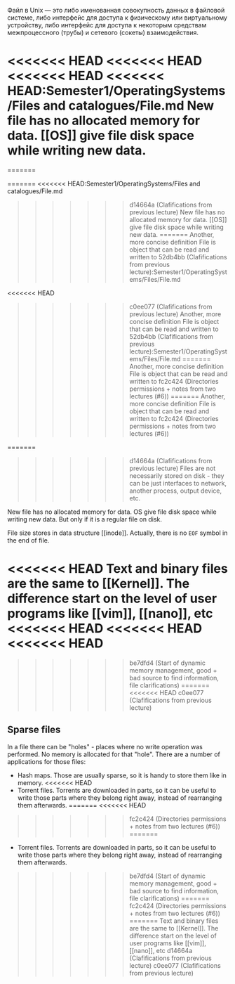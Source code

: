 Файл в Unix — это либо именованная совокупность данных в файловой системе, либо интерфейс для доступа к физическому или виртуальному устройству, либо интерфейс для доступа к некоторым средствам межпроцессного (трубы) и сетевого (сокеты) взаимодействия.

<<<<<<< HEAD
<<<<<<< HEAD
<<<<<<< HEAD
<<<<<<< HEAD:Semester1/OperatingSystems/Files and catalogues/File.md
New file has no allocated memory for data. [[OS]] give file disk space while writing new data.
=======
=======

=======
<<<<<<< HEAD:Semester1/OperatingSystems/Files and catalogues/File.md
>>>>>>> d14664a (Clafifications from previous lecture)
New file has no allocated memory for data. [[OS]] give file disk space while writing new data.
=======
Another, more concise definition
> File is object that can be read and written to
>>>>>>> 52db4bb (Clafifications from previous lecture):Semester1/OperatingSystems/Files/File.md

<<<<<<< HEAD
>>>>>>> c0ee077 (Clafifications from previous lecture)
Another, more concise definition
> File is object that can be read and written to
>>>>>>> 52db4bb (Clafifications from previous lecture):Semester1/OperatingSystems/Files/File.md
=======
Another, more concise definition
> File is object that can be read and written to
>>>>>>> fc2c424 (Directories permissions + notes from two lectures (#6))
=======
Another, more concise definition
> File is object that can be read and written to
>>>>>>> fc2c424 (Directories permissions + notes from two lectures (#6))

=======
>>>>>>> d14664a (Clafifications from previous lecture)
Files are not necessarily stored on disk - they can be just interfaces to network, another process, output device, etc.

New file has no allocated memory for data. OS give file disk space while writing new data. But only if it is a regular file on disk.

File size stores in data structure [[inode]]. Actually, there is no `EOF` symbol in the end of file.

<<<<<<< HEAD
Text and binary files are the same to [[Kernel]]. The difference start on the level of user programs like [[vim]], [[nano]], etc
<<<<<<< HEAD
<<<<<<< HEAD
<<<<<<< HEAD
=======
>>>>>>> be7dfd4 (Start of dynamic memory management, good + bad source to find information, file clarifications)
=======
<<<<<<< HEAD
>>>>>>> c0ee077 (Clafifications from previous lecture)

## Sparse files
In a file there can be "holes" - places where no write operation was performed. No memory is allocated for that "hole". There are a number of applications for those files:
- Hash maps. Those are usually sparse, so it is handy to store them like in memory.
<<<<<<< HEAD
- Torrent files. Torrents are downloaded in parts, so it can be useful to write those parts where they belong right away, instead of rearranging them afterwards.
=======
<<<<<<< HEAD
>>>>>>> fc2c424 (Directories permissions + notes from two lectures (#6))
=======
- Torrent files. Torrents are downloaded in parts, so it can be useful to write those parts where they belong right away, instead of rearranging them afterwards.
>>>>>>> be7dfd4 (Start of dynamic memory management, good + bad source to find information, file clarifications)
=======
>>>>>>> fc2c424 (Directories permissions + notes from two lectures (#6))
=======
Text and binary files are the same to [[Kernel]]. The difference start on the level of user programs like [[vim]], [[nano]], etc
>>>>>>> d14664a (Clafifications from previous lecture)
>>>>>>> c0ee077 (Clafifications from previous lecture)
